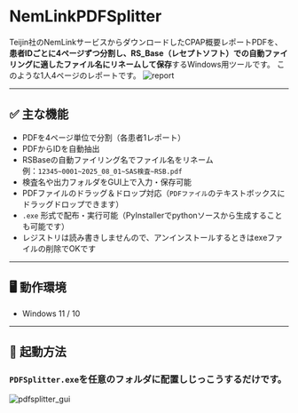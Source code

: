 # NemLinkPDFSplitter

Teijin社のNemLinkサービスからダウンロードしたCPAP概要レポートPDFを、**患者IDごとに4ページずつ分割し、RS_Base（レセプトソフト）での自動ファイリングに適したファイル名にリネームして保存**するWindows用ツールです。
このような1人4ページのレポートです。
![report](https://github.com/user-attachments/assets/f0671e58-9e37-4265-a589-c8ea3af51b8f)

---

## ✅ 主な機能

- PDFを4ページ単位で分割（各患者1レポート）
- PDFからIDを自動抽出
- RSBaseの自動ファイリング名でファイル名をリネーム  
  例：`12345~0001~2025_08_01~SAS検査~RSB.pdf`
- 検査名や出力フォルダをGUI上で入力・保存可能
- PDFファイルのドラッグ＆ドロップ対応（`PDFファイル`のテキストボックスにドラッグドロップできます）
- `.exe` 形式で配布・実行可能（PyInstallerでpythonソースから生成することも可能です）
- レジストリは読み書きしませんので、アンインストールするときはexeファイルの削除でOKです

---

## 🖥️ 動作環境

- Windows 11 / 10

---

## 🚀 起動方法

### `PDFSplitter.exe`を任意のフォルダに配置しじっこうするだけです。
![pdfsplitter_gui](https://github.com/user-attachments/assets/d0aed9dc-a732-42cd-be4e-885ad68ffe86)

